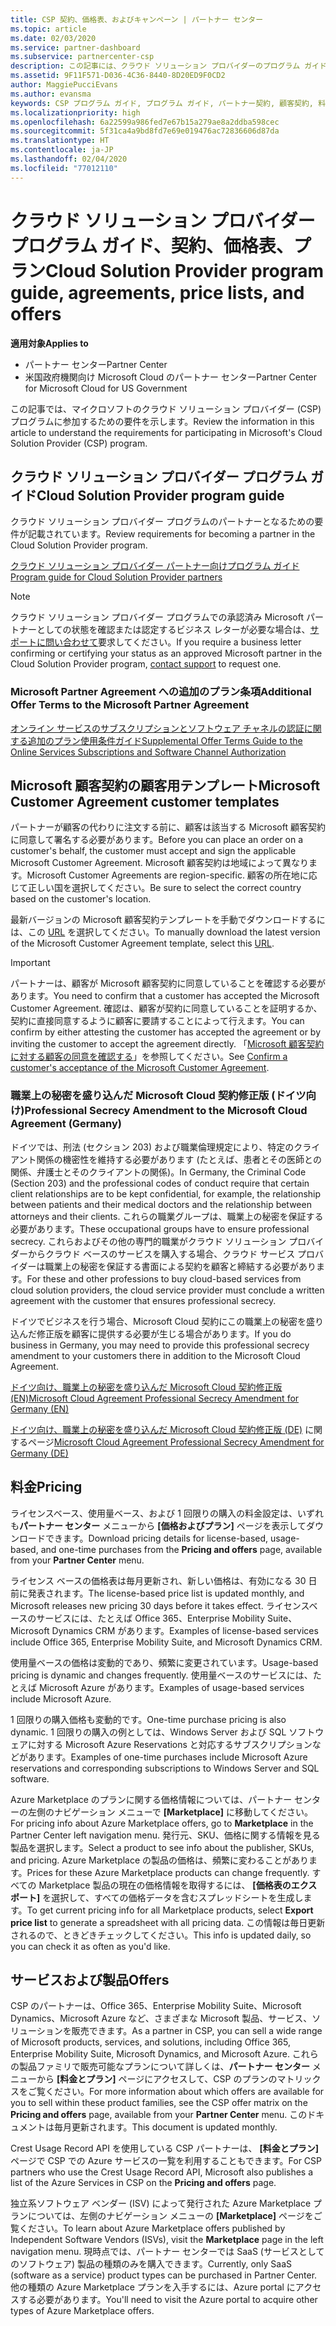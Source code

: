 ```yaml
---
title: CSP 契約、価格表、およびキャンペーン | パートナー センター
ms.topic: article
ms.date: 02/03/2020
ms.service: partner-dashboard
ms.subservice: partnercenter-csp
description: この記事には、クラウド ソリューション プロバイダーのプログラム ガイド、パートナー契約、顧客契約、料金表、提供できる製品へのリンクがあります。
ms.assetid: 9F11F571-D036-4C36-8440-8D20ED9F0CD2
author: MaggiePucciEvans
ms.author: evansma
keywords: CSP プログラム ガイド, プログラム ガイド, パートナー契約, 顧客契約, 料金表, キャンペーン
ms.localizationpriority: high
ms.openlocfilehash: 6a22599a986fed7e67b15a279ae8a2ddba598cec
ms.sourcegitcommit: 5f31ca4a9bd8fd7e69e019476ac72836606d87da
ms.translationtype: HT
ms.contentlocale: ja-JP
ms.lasthandoff: 02/04/2020
ms.locfileid: "77012110"
---
```

# <a name="cloud-solution-provider-program-guide-agreements-price-lists-and-offers"></a><span data-ttu-id="37c3f-104">クラウド ソリューション プロバイダー プログラム ガイド、契約、価格表、プラン</span><span class="sxs-lookup"><span data-stu-id="37c3f-104">Cloud Solution Provider program guide, agreements, price lists, and offers</span></span>

<span data-ttu-id="37c3f-105">**適用対象**</span><span class="sxs-lookup"><span data-stu-id="37c3f-105">**Applies to**</span></span>

-  <span data-ttu-id="37c3f-106">パートナー センター</span><span class="sxs-lookup"><span data-stu-id="37c3f-106">Partner Center</span></span>
-  <span data-ttu-id="37c3f-107">米国政府機関向け Microsoft Cloud のパートナー センター</span><span class="sxs-lookup"><span data-stu-id="37c3f-107">Partner Center for Microsoft Cloud for US Government</span></span>


<span data-ttu-id="37c3f-108">この記事では、マイクロソフトのクラウド ソリューション プロバイダー (CSP) プログラムに参加するための要件を示します。</span><span class="sxs-lookup"><span data-stu-id="37c3f-108">Review the information in this article to understand the requirements for participating in Microsoft's Cloud Solution Provider (CSP) program.</span></span>

## <a name="cloud-solution-provider-program-guide"></a><span data-ttu-id="37c3f-109">クラウド ソリューション プロバイダー プログラム ガイド</span><span class="sxs-lookup"><span data-stu-id="37c3f-109">Cloud Solution Provider program guide</span></span>

<span data-ttu-id="37c3f-110">クラウド ソリューション プロバイダー プログラムのパートナーとなるための要件が記載されています。</span><span class="sxs-lookup"><span data-stu-id="37c3f-110">Review requirements for becoming a partner in the Cloud Solution Provider program.</span></span>

[<span data-ttu-id="37c3f-111">クラウド ソリューション プロバイダー パートナー向けプログラム ガイド</span><span class="sxs-lookup"><span data-stu-id="37c3f-111">Program guide for Cloud Solution Provider partners</span></span>](https://go.microsoft.com/fwlink/p/?LinkId=617100)

>[!Note]
><span data-ttu-id="37c3f-112">クラウド ソリューション プロバイダー プログラムでの承認済み Microsoft パートナーとしての状態を確認または認定するビジネス レターが必要な場合は、[サポートに問い合わせて](https://partner.microsoft.com/pcv/servicerequests/create)要求してください。</span><span class="sxs-lookup"><span data-stu-id="37c3f-112">If you require a business letter confirming or certifying your status as an approved Microsoft partner in the Cloud Solution Provider program, [contact support](https://partner.microsoft.com/pcv/servicerequests/create) to request one.</span></span>

### <a name="additional-offer-terms-to-the-microsoft-partner-agreement"></a><span data-ttu-id="37c3f-113">Microsoft Partner Agreement への追加のプラン条項</span><span class="sxs-lookup"><span data-stu-id="37c3f-113">Additional Offer Terms to the Microsoft Partner Agreement</span></span>

[<span data-ttu-id="37c3f-114">オンライン サービスのサブスクリプションとソフトウェア チャネルの認証に関する追加のプラン使用条件ガイド</span><span class="sxs-lookup"><span data-stu-id="37c3f-114">Supplemental Offer Terms Guide to the Online Services Subscriptions and Software Channel Authorization</span></span>](https://query.prod.cms.rt.microsoft.com/cms/api/am/binary/RE3NOo7)

## <a name="microsoft-customer-agreement-customer-templates"></a><span data-ttu-id="37c3f-115">Microsoft 顧客契約の顧客用テンプレート</span><span class="sxs-lookup"><span data-stu-id="37c3f-115">Microsoft Customer Agreement customer templates</span></span>

<span data-ttu-id="37c3f-116">パートナーが顧客の代わりに注文する前に、顧客は該当する Microsoft 顧客契約に同意して署名する必要があります。</span><span class="sxs-lookup"><span data-stu-id="37c3f-116">Before you can place an order on a customer's behalf, the customer must accept and sign the applicable Microsoft Customer Agreement.</span></span> <span data-ttu-id="37c3f-117">Microsoft 顧客契約は地域によって異なります。</span><span class="sxs-lookup"><span data-stu-id="37c3f-117">Microsoft Customer Agreements are region-specific.</span></span> <span data-ttu-id="37c3f-118">顧客の所在地に応じて正しい国を選択してください。</span><span class="sxs-lookup"><span data-stu-id="37c3f-118">Be sure to select the correct country based on the customer's location.</span></span>

<span data-ttu-id="37c3f-119">最新バージョンの Microsoft 顧客契約テンプレートを手動でダウンロードするには、この [URL](https://aka.ms/customeragreement) を選択してください。</span><span class="sxs-lookup"><span data-stu-id="37c3f-119">To manually download the latest version of the Microsoft Customer Agreement template, select this [URL](https://aka.ms/customeragreement).</span></span>

>[!IMPORTANT]
><span data-ttu-id="37c3f-120">パートナーは、顧客が Microsoft 顧客契約に同意していることを確認する必要があります。</span><span class="sxs-lookup"><span data-stu-id="37c3f-120">You need to confirm that a customer has accepted the Microsoft Customer Agreement.</span></span> <span data-ttu-id="37c3f-121">確認は、顧客が契約に同意していることを証明するか、契約に直接同意するように顧客に要請することによって行えます。</span><span class="sxs-lookup"><span data-stu-id="37c3f-121">You can confirm by either attesting the customer has accepted the agreement or by inviting the customer to accept the agreement directly.</span></span> <span data-ttu-id="37c3f-122">「[Microsoft 顧客契約に対する顧客の同意を確認する](confirm-customer-agreement.md)」を参照してください。</span><span class="sxs-lookup"><span data-stu-id="37c3f-122">See [Confirm a customer's acceptance of the Microsoft Customer Agreement](confirm-customer-agreement.md).</span></span>

### <a name="professional-secrecy-amendment-to-the-microsoft-cloud-agreement-germany"></a><span data-ttu-id="37c3f-123">職業上の秘密を盛り込んだ Microsoft Cloud 契約修正版 (ドイツ向け)</span><span class="sxs-lookup"><span data-stu-id="37c3f-123">Professional Secrecy Amendment to the Microsoft Cloud Agreement (Germany)</span></span>

<span data-ttu-id="37c3f-124">ドイツでは、刑法 (セクション 203) および職業倫理規定により、特定のクライアント関係の機密性を維持する必要があります (たとえば、患者とその医師との関係、弁護士とそのクライアントの関係)。</span><span class="sxs-lookup"><span data-stu-id="37c3f-124">In Germany, the Criminal Code (Section 203) and the professional codes of conduct require that certain client relationships are to be kept confidential, for example, the relationship between patients and their medical doctors and the relationship between attorneys and their clients.</span></span> <span data-ttu-id="37c3f-125">これらの職業グループは、職業上の秘密を保証する必要があります。</span><span class="sxs-lookup"><span data-stu-id="37c3f-125">These occupational groups have to ensure professional secrecy.</span></span> <span data-ttu-id="37c3f-126">これらおよびその他の専門的職業がクラウド ソリューション プロバイダーからクラウド ベースのサービスを購入する場合、クラウド サービス プロバイダーは職業上の秘密を保証する書面による契約を顧客と締結する必要があります。</span><span class="sxs-lookup"><span data-stu-id="37c3f-126">For these and other professions to buy cloud-based services from cloud solution providers, the cloud service provider must conclude a written agreement with the customer that ensures professional secrecy.</span></span>

<span data-ttu-id="37c3f-127">ドイツでビジネスを行う場合、Microsoft Cloud 契約にこの職業上の秘密を盛り込んだ修正版を顧客に提供する必要が生じる場合があります。</span><span class="sxs-lookup"><span data-stu-id="37c3f-127">If you do business in Germany, you may need to provide this professional secrecy amendment to your customers there in addition to the Microsoft Cloud Agreement.</span></span>

[<span data-ttu-id="37c3f-128">ドイツ向け、職業上の秘密を盛り込んだ Microsoft Cloud 契約修正版 (EN)</span><span class="sxs-lookup"><span data-stu-id="37c3f-128">Microsoft Cloud Agreement Professional Secrecy Amendment for Germany (EN)</span></span>](https://go.microsoft.com/fwlink/?linkid=2030827&clcid=0x409)

<span data-ttu-id="37c3f-129">[ドイツ向け、職業上の秘密を盛り込んだ Microsoft Cloud 契約修正版 (DE)](https://go.microsoft.com/fwlink/?linkid=2030827&clcid=0x407) に関するページ</span><span class="sxs-lookup"><span data-stu-id="37c3f-129">[Microsoft Cloud Agreement Professional Secrecy Amendment for Germany (DE)](https://go.microsoft.com/fwlink/?linkid=2030827&clcid=0x407)</span></span>

## <a name="pricing"></a><span data-ttu-id="37c3f-130">料金</span><span class="sxs-lookup"><span data-stu-id="37c3f-130">Pricing</span></span>

<span data-ttu-id="37c3f-131">ライセンスベース、使用量ベース、および 1 回限りの購入の料金設定は、いずれも**パートナー センター** メニューから **[価格およびプラン]** ページを表示してダウンロードできます。</span><span class="sxs-lookup"><span data-stu-id="37c3f-131">Download pricing details for license-based, usage-based, and one-time purchases from the **Pricing and offers** page, available from your **Partner Center** menu.</span></span>

<span data-ttu-id="37c3f-132">ライセンス ベースの価格表は毎月更新され、新しい価格は、有効になる 30 日前に発表されます。</span><span class="sxs-lookup"><span data-stu-id="37c3f-132">The license-based price list is updated monthly, and Microsoft releases new pricing 30 days before it takes effect.</span></span> <span data-ttu-id="37c3f-133">ライセンスベースのサービスには、たとえば Office 365、Enterprise Mobility Suite、Microsoft Dynamics CRM があります。</span><span class="sxs-lookup"><span data-stu-id="37c3f-133">Examples of license-based services include Office 365, Enterprise Mobility Suite, and Microsoft Dynamics CRM.</span></span> 

<span data-ttu-id="37c3f-134">使用量ベースの価格は変動的であり、頻繁に変更されています。</span><span class="sxs-lookup"><span data-stu-id="37c3f-134">Usage-based pricing is dynamic and changes frequently.</span></span> <span data-ttu-id="37c3f-135">使用量ベースのサービスには、たとえば Microsoft Azure があります。</span><span class="sxs-lookup"><span data-stu-id="37c3f-135">Examples of usage-based services include Microsoft Azure.</span></span>

<span data-ttu-id="37c3f-136">1 回限りの購入価格も変動的です。</span><span class="sxs-lookup"><span data-stu-id="37c3f-136">One-time purchase pricing is also dynamic.</span></span> <span data-ttu-id="37c3f-137">1 回限りの購入の例としては、Windows Server および SQL ソフトウェアに対する Microsoft Azure Reservations と対応するサブスクリプションなどがあります。</span><span class="sxs-lookup"><span data-stu-id="37c3f-137">Examples of one-time purchases include Microsoft Azure reservations and corresponding subscriptions to Windows Server and SQL software.</span></span>

<span data-ttu-id="37c3f-138">Azure Marketplace のプランに関する価格情報については、パートナー センターの左側のナビゲーション メニューで **[Marketplace]** に移動してください。</span><span class="sxs-lookup"><span data-stu-id="37c3f-138">For pricing info about Azure Marketplace offers, go to **Marketplace** in the Partner Center left navigation menu.</span></span> <span data-ttu-id="37c3f-139">発行元、SKU、価格に関する情報を見る製品を選択します。</span><span class="sxs-lookup"><span data-stu-id="37c3f-139">Select a product to see info about the publisher, SKUs, and pricing.</span></span> <span data-ttu-id="37c3f-140">Azure Marketplace の製品の価格は、頻繁に変わることがあります。</span><span class="sxs-lookup"><span data-stu-id="37c3f-140">Prices for these Azure Marketplace products can change frequently.</span></span> <span data-ttu-id="37c3f-141">すべての Marketplace 製品の現在の価格情報を取得するには、 **[価格表のエクスポート]** を選択して、すべての価格データを含むスプレッドシートを生成します。</span><span class="sxs-lookup"><span data-stu-id="37c3f-141">To get current pricing info for all Marketplace products, select **Export price list** to generate a spreadsheet with all pricing data.</span></span> <span data-ttu-id="37c3f-142">この情報は毎日更新されるので、ときどきチェックしてください。</span><span class="sxs-lookup"><span data-stu-id="37c3f-142">This info is updated daily, so you can check it as often as you'd like.</span></span>

## <a name="offers"></a><span data-ttu-id="37c3f-143">サービスおよび製品</span><span class="sxs-lookup"><span data-stu-id="37c3f-143">Offers</span></span>

<span data-ttu-id="37c3f-144">CSP のパートナーは、Office 365、Enterprise Mobility Suite、Microsoft Dynamics、Microsoft Azure など、さまざまな Microsoft 製品、サービス、ソリューションを販売できます。</span><span class="sxs-lookup"><span data-stu-id="37c3f-144">As a partner in CSP, you can sell a wide range of Microsoft products, services, and solutions, including Office 365, Enterprise Mobility Suite, Microsoft Dynamics, and Microsoft Azure.</span></span> <span data-ttu-id="37c3f-145">これらの製品ファミリで販売可能なプランについて詳しくは、**パートナー センター** メニューから **[料金とプラン]** ページにアクセスして、CSP のプランのマトリックスをご覧ください。</span><span class="sxs-lookup"><span data-stu-id="37c3f-145">For more information about which offers are available for you to sell within these product families, see the CSP offer matrix on the **Pricing and offers** page, available from your **Partner Center** menu.</span></span> <span data-ttu-id="37c3f-146">このドキュメントは毎月更新されます。</span><span class="sxs-lookup"><span data-stu-id="37c3f-146">This document is updated monthly.</span></span>

<span data-ttu-id="37c3f-147">Crest Usage Record API を使用している CSP パートナーは、 **[料金とプラン]** ページで CSP での Azure サービスの一覧を利用することもできます。</span><span class="sxs-lookup"><span data-stu-id="37c3f-147">For CSP partners who use the Crest Usage Record API, Microsoft also publishes a list of the Azure Services in CSP on the **Pricing and offers** page.</span></span>

<span data-ttu-id="37c3f-148">独立系ソフトウェア ベンダー (ISV) によって発行された Azure Marketplace プランについては、左側のナビゲーション メニューの **[Marketplace]** ページをご覧ください。</span><span class="sxs-lookup"><span data-stu-id="37c3f-148">To learn about Azure Marketplace offers published by Independent Software Vendors  (ISVs), visit the **Marketplace** page in the left navigation menu.</span></span> <span data-ttu-id="37c3f-149">現時点では、パートナー センターでは SaaS (サービスとしてのソフトウェア) 製品の種類のみを購入できます。</span><span class="sxs-lookup"><span data-stu-id="37c3f-149">Currently, only SaaS (software as a service) product types can be purchased in Partner Center.</span></span> <span data-ttu-id="37c3f-150">他の種類の Azure Marketplace プランを入手するには、Azure portal にアクセスする必要があります。</span><span class="sxs-lookup"><span data-stu-id="37c3f-150">You'll need to visit the Azure portal to acquire other types of Azure Marketplace offers.</span></span>
